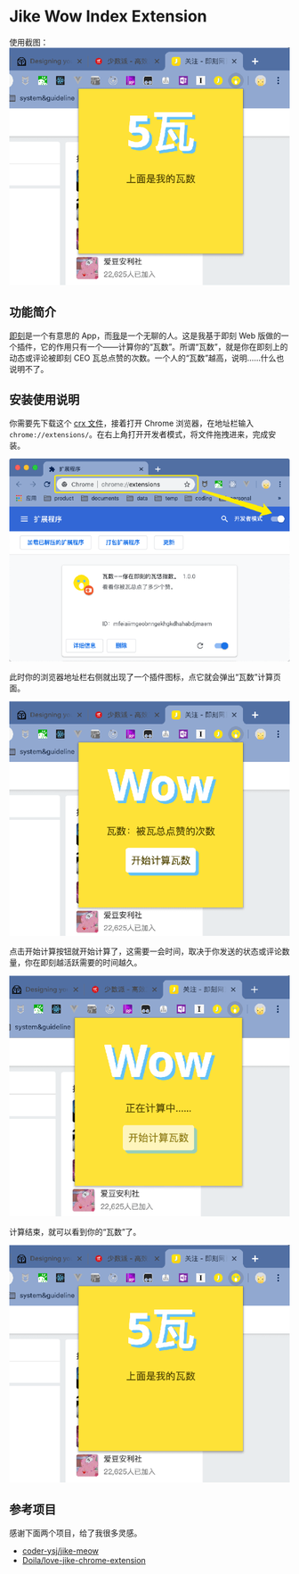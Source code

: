 # Jike Wow Index Extension

使用截图：
![我的瓦数](images/end1.png)

## 功能简介

[即刻](https://okjike.com/)是一个有意思的 App，而[我](https://web.okjike.com/user/d1463ce6-2b40-4537-87fe-e50c02a3e9b9/post)是一个无聊的人。这是我基于即刻 Web 版做的一个插件，它的作用只有一个——计算你的“瓦数”。所谓“瓦数”，就是你在即刻上的动态或评论被即刻 CEO 瓦总点赞的次数。一个人的“瓦数”越高，说明……什么也说明不了。

## 安装使用说明
你需要先下载这个 [crx 文件](https://github.com/leadream/wowIndex/releases/download/v1.0.0/wowIndex.crx)，接着打开 Chrome 浏览器，在地址栏输入 `chrome://extensions/`。在右上角打开开发者模式，将文件拖拽进来，完成安装。

![安装](images/install1.png)

此时你的浏览器地址栏右侧就出现了一个插件图标，点它就会弹出“瓦数”计算页面。

![开始](images/start1.png)

点击开始计算按钮就开始计算了，这需要一会时间，取决于你发送的状态或评论数量，你在即刻越活跃需要的时间越久。

![计算瓦数](images/processing1.png)

计算结束，就可以看到你的“瓦数”了。

![我的瓦数](images/end1.png)

## 参考项目
感谢下面两个项目，给了我很多灵感。
- [coder-ysj/jike-meow](https://github.com/Doila/love-jike-chrome-extension)
- [Doila/love-jike-chrome-extension](https://github.com/coder-ysj/jike-meow)
